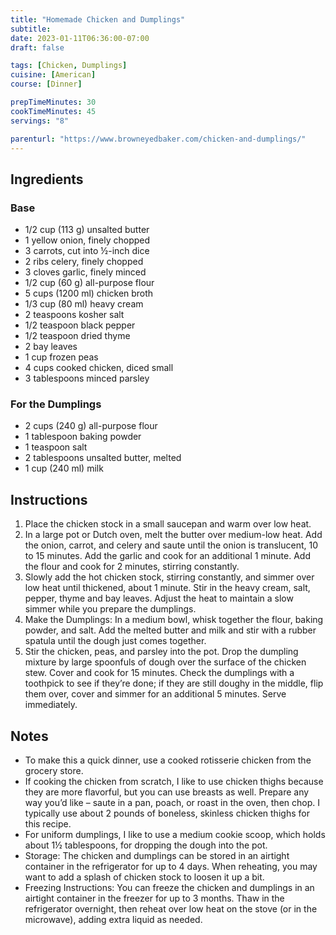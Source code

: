 ```yaml
---
title: "Homemade Chicken and Dumplings"
subtitle: 
date: 2023-01-11T06:36:00-07:00
draft: false

tags: [Chicken, Dumplings]
cuisine: [American]
course: [Dinner]

prepTimeMinutes: 30
cookTimeMinutes: 45
servings: "8"

parenturl: "https://www.browneyedbaker.com/chicken-and-dumplings/"
---
```


## Ingredients

### Base

- 1/2 cup (113 g) unsalted butter
- 1 yellow onion, finely chopped
- 3 carrots, cut into ½-inch dice
- 2 ribs celery, finely chopped
- 3 cloves garlic, finely minced
- 1/2 cup (60 g) all-purpose flour
- 5 cups (1200 ml) chicken broth
- 1/3 cup (80 ml) heavy cream
- 2 teaspoons kosher salt
- 1/2 teaspoon black pepper
- 1/2 teaspoon dried thyme
- 2 bay leaves
- 1 cup frozen peas
- 4 cups cooked chicken, diced small
- 3 tablespoons minced parsley

### For the Dumplings

- 2 cups (240 g) all-purpose flour
- 1 tablespoon baking powder
- 1 teaspoon salt
- 2 tablespoons unsalted butter, melted
- 1 cup (240 ml) milk

## Instructions

1. Place the chicken stock in a small saucepan and warm over low heat.
2. In a large pot or Dutch oven, melt the butter over medium-low heat. Add the onion, carrot, and celery and saute until the onion is translucent, 10 to 15 minutes. Add the garlic and cook for an additional 1 minute. Add the flour and cook for 2 minutes, stirring constantly.
3. Slowly add the hot chicken stock, stirring constantly, and simmer over low heat until thickened, about 1 minute. Stir in the heavy cream, salt, pepper, thyme and bay leaves. Adjust the heat to maintain a slow simmer while you prepare the dumplings.
4. Make the Dumplings: In a medium bowl, whisk together the flour, baking powder, and salt. Add the melted butter and milk and stir with a rubber spatula until the dough just comes together.
5. Stir the chicken, peas, and parsley into the pot. Drop the dumpling mixture by large spoonfuls of dough over the surface of the chicken stew. Cover and cook for 15 minutes. Check the dumplings with a toothpick to see if they’re done; if they are still doughy in the middle, flip them over, cover and simmer for an additional 5 minutes. Serve immediately.

## Notes

- To make this a quick dinner, use a cooked rotisserie chicken from the grocery store.
- If cooking the chicken from scratch, I like to use chicken thighs because they are more flavorful, but you can use breasts as well. Prepare any way you’d like – saute in a pan, poach, or roast in the oven, then chop. I typically use about 2 pounds of boneless, skinless chicken thighs for this recipe.
- For uniform dumplings, I like to use a medium cookie scoop, which holds about 1½ tablespoons, for dropping the dough into the pot.
- Storage: The chicken and dumplings can be stored in an airtight container in the refrigerator for up to 4 days. When reheating, you may want to add a splash of chicken stock to loosen it up a bit.
- Freezing Instructions: You can freeze the chicken and dumplings in an airtight container in the freezer for up to 3 months. Thaw in the refrigerator overnight, then reheat over low heat on the stove (or in the microwave), adding extra liquid as needed.

